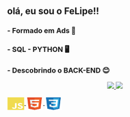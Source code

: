 ## olá, eu sou o FeLipe!!

### - Formado em Ads 📖
### - SQL - PYTHON 🖥️
### - Descobrindo o BACK-END 😊

<div align="center">
  <a href="https://github.com/fushimooo">
  <img height="150em" src="https://github-readme-stats.vercel.app/api?username=fushimooo&show_icons=true&theme=dark&include_all_commits=true&count_private=true"/>
  <img height="150em" src="https://github-readme-stats.vercel.app/api/top-langs/?username=fushimooo&layout=compact&langs_count=7&theme=dark"/>
</div>

<div style="display: inline_block"><br>
  <img align="center" alt="Rafa-Js" height="30" width="40" src="https://raw.githubusercontent.com/devicons/devicon/master/icons/javascript/javascript-plain.svg">
  <img align="center" alt="Rafa-HTML" height="30" width="40" src="https://raw.githubusercontent.com/devicons/devicon/master/icons/html5/html5-original.svg">
  <img align="center" alt="Rafa-CSS" height="30" width="40" src="https://raw.githubusercontent.com/devicons/devicon/master/icons/css3/css3-original.svg">
  
</div>
